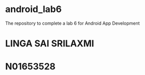 # android_lab6
The repository to complete a lab 6 for Android App Development
# LINGA SAI SRILAXMI
# N01653528
